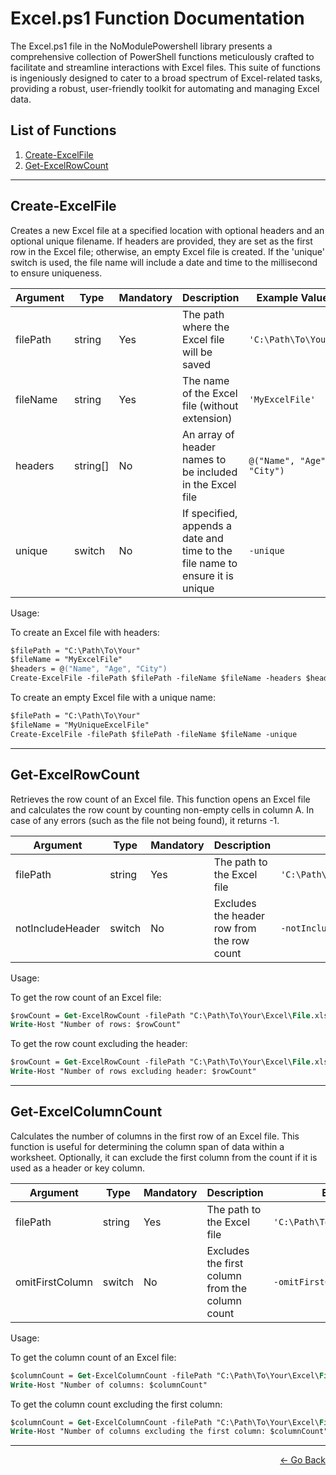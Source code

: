 # Excel.ps1 Function Documentation

The Excel.ps1 file in the NoModulePowershell library presents a comprehensive collection of PowerShell functions meticulously crafted to facilitate and streamline interactions with Excel files. This suite of functions is ingeniously designed to cater to a broad spectrum of Excel-related tasks, providing a robust, user-friendly toolkit for automating and managing Excel data.

## List of Functions

1. [Create-ExcelFile](#create-excelfile)
2. [Get-ExcelRowCount](#get-excelrowcount)

---

## Create-ExcelFile

Creates a new Excel file at a specified location with optional headers and an optional unique filename. If headers are provided, they are set as the first row in the Excel file; otherwise, an empty Excel file is created. If the 'unique' switch is used, the file name will include a date and time to the millisecond to ensure uniqueness.

| Argument | Type     | Mandatory | Description                                                  | Example Value                           |
|----------|----------|-----------|--------------------------------------------------------------|-----------------------------------------|
| filePath | string   | Yes       | The path where the Excel file will be saved                  | `'C:\Path\To\Your'`                     |
| fileName | string   | Yes       | The name of the Excel file (without extension)               | `'MyExcelFile'`                         |
| headers  | string[] | No        | An array of header names to be included in the Excel file    | `@("Name", "Age", "City")`              |
| unique   | switch   | No        | If specified, appends a date and time to the file name to ensure it is unique | `-unique`                             |

Usage:

To create an Excel file with headers:

```ps
$filePath = "C:\Path\To\Your"
$fileName = "MyExcelFile"
$headers = @("Name", "Age", "City")
Create-ExcelFile -filePath $filePath -fileName $fileName -headers $headers
```

To create an empty Excel file with a unique name:

```ps
$filePath = "C:\Path\To\Your"
$fileName = "MyUniqueExcelFile"
Create-ExcelFile -filePath $filePath -fileName $fileName -unique
```

---

## Get-ExcelRowCount

Retrieves the row count of an Excel file. This function opens an Excel file and calculates the row count by counting non-empty cells in column A. In case of any errors (such as the file not being found), it returns -1.

| Argument       | Type   | Mandatory | Description                                     | Example Value                               |
|----------------|--------|-----------|-------------------------------------------------|---------------------------------------------|
| filePath       | string | Yes       | The path to the Excel file                      | `'C:\Path\To\Your\Excel\File.xlsx'`         |
| notIncludeHeader| switch | No        | Excludes the header row from the row count     | `-notIncludeHeader`                         |

Usage:

To get the row count of an Excel file:

```ps
$rowCount = Get-ExcelRowCount -filePath "C:\Path\To\Your\Excel\File.xlsx"
Write-Host "Number of rows: $rowCount"
```

To get the row count excluding the header:

```ps
$rowCount = Get-ExcelRowCount -filePath "C:\Path\To\Your\Excel\File.xlsx" -notIncludeHeader
Write-Host "Number of rows excluding header: $rowCount"
```

---

## Get-ExcelColumnCount

Calculates the number of columns in the first row of an Excel file. This function is useful for determining the column span of data within a worksheet. Optionally, it can exclude the first column from the count if it is used as a header or key column.

| Argument        | Type   | Mandatory | Description                                                  | Example Value                             |
|-----------------|--------|-----------|--------------------------------------------------------------|-------------------------------------------|
| filePath        | string | Yes       | The path to the Excel file                                    | `'C:\Path\To\Your\Excel\File.xlsx'`       |
| omitFirstColumn | switch | No        | Excludes the first column from the column count              | `-omitFirstColumn`                        |

Usage:

To get the column count of an Excel file:

```ps
$columnCount = Get-ExcelColumnCount -filePath "C:\Path\To\Your\Excel\File.xlsx"
Write-Host "Number of columns: $columnCount"
```

To get the column count excluding the first column:

```ps
$columnCount = Get-ExcelColumnCount -filePath "C:\Path\To\Your\Excel\File.xlsx" -omitFirstColumn
Write-Host "Number of columns excluding the first column: $columnCount"
```

---

<p align="right">
  <a href="/docs/README.md">← Go Back</a>
</p>